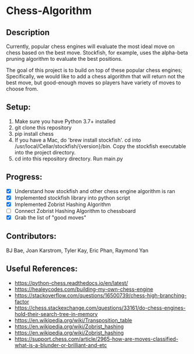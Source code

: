 # Chess-Algorithm

## Description

Currently, popular chess engines will evaluate the most ideal move on chess based on the best move. Stockfish, for example, uses the alpha-beta pruning algorithm to evaluate the best positions.

The goal of this project is to build on top of these popular chess engines; Specifically, we would like to add a chess algorithm that will return not the best move, but good-enough moves so players have variety of moves to choose from.

## Setup:

1. Make sure you have Python 3.7+ installed
2. git clone this repository
3. pip install chess
4. If you have a Mac, do 'brew install stockfish'. cd into /usr/local/Cellar/stockfish/{version}/bin. Copy the stockfish executable into the project directory.
5. cd into this repository directory. Run main.py

## Progress:

- [x] Understand how stockfish and other chess engine algorithm is ran
- [x] Implemented stockfish library into python script
- [x] Implemented Zobrist Hashing Algorithm
- [ ] Connect Zobrist Hashing Algorithm to chessboard
- [x] Grab the list of "good moves"

## Contributors:

BJ Bae, Joan Karstrom, Tyler Kay, Eric Phan, Raymond Yan

## Useful References:

- https://python-chess.readthedocs.io/en/latest/
- https://healeycodes.com/building-my-own-chess-engine
- https://stackoverflow.com/questions/16500739/chess-high-branching-factor
- https://chess.stackexchange.com/questions/33161/do-chess-engines-hold-their-search-tree-in-memory
- https://en.wikipedia.org/wiki/Transposition_table
- https://en.wikipedia.org/wiki/Zobrist_hashing
- https://en.wikipedia.org/wiki/Zobrist_hashing
- https://support.chess.com/article/2965-how-are-moves-classified-what-is-a-blunder-or-brilliant-and-etc
